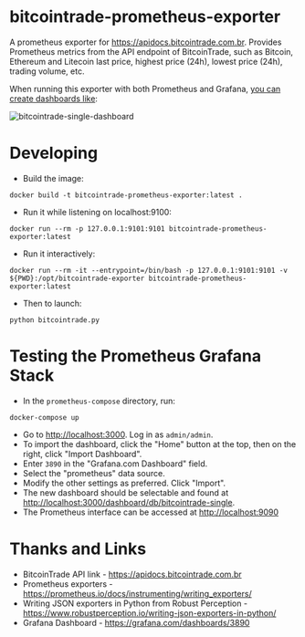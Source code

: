 # bitcointrade-prometheus-exporter

A prometheus exporter for <https://apidocs.bitcointrade.com.br>. Provides Prometheus metrics from the API endpoint of BitcoinTrade, such as Bitcoin, Ethereum and Litecoin last price, highest price (24h), lowest price (24h), trading volume, etc.

When running this exporter with both Prometheus and Grafana, [you can create dashboards like](https://grafana.com/dashboards/3890):

![bitcointrade-single-dashboard](https://github.com/bonovoxly/bitcointrade-exporter/raw/master/img/bitcointrade.png "bitcointrade-exporter with Prometheus and Grafana")

# Developing

- Build the image:

```
docker build -t bitcointrade-prometheus-exporter:latest .
```

- Run it while listening on localhost:9100:

```
docker run --rm -p 127.0.0.1:9101:9101 bitcointrade-prometheus-exporter:latest
```

- Run it interactively:

```
docker run --rm -it --entrypoint=/bin/bash -p 127.0.0.1:9101:9101 -v ${PWD}:/opt/bitcointrade-exporter bitcointrade-prometheus-exporter:latest
```

- Then to launch:

```
python bitcointrade.py
```

# Testing the Prometheus Grafana Stack

- In the `prometheus-compose` directory, run:

```
docker-compose up
```

- Go to <http://localhost:3000>.  Log in as `admin/admin`.
- To import the dashboard, click the "Home" button at the top, then on the right, click "Import Dashboard".
- Enter `3890` in the "Grafana.com Dashboard" field.
- Select the "prometheus" data source.
- Modify the other settings as preferred. Click "Import".
- The new dashboard should be selectable and found at <http://localhost:3000/dashboard/db/bitcointrade-single>.
- The Prometheus interface can be accessed at <http://localhost:9090>

# Thanks and Links

- BitcoinTrade API link - <https://apidocs.bitcointrade.com.br>
- Prometheus exporters - <https://prometheus.io/docs/instrumenting/writing_exporters/>
- Writing JSON exporters in Python from Robust Perception - <https://www.robustperception.io/writing-json-exporters-in-python/>
- Grafana Dashboard - <https://grafana.com/dashboards/3890>
